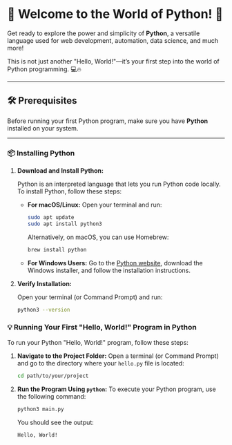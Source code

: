# 🚀 Welcome to the World of Python! 🌟

Get ready to explore the power and simplicity of **Python**, a versatile language used for web development, automation, data science, and much more!

This is not just another "Hello, World!"—it’s your first step into the world of Python programming. 💻🔥

---

## 🛠️ Prerequisites

Before running your first Python program, make sure you have **Python** installed on your system.

---

### 📦 Installing Python

1. **Download and Install Python:**

   Python is an interpreted language that lets you run Python code locally. To install Python, follow these steps:

   - **For macOS/Linux:**
     Open your terminal and run:

     ```bash
     sudo apt update
     sudo apt install python3
     ```

     Alternatively, on macOS, you can use Homebrew:

     ```bash
     brew install python
     ```

   - **For Windows Users:**
     Go to the [Python website](https://www.python.org/downloads/), download the Windows installer, and follow the installation instructions.

2. **Verify Installation:**

   Open your terminal (or Command Prompt) and run:

   ```bash
   python3 --version

### 💡 Running Your First "Hello, World!" Program in Python

To run your Python "Hello, World!" program, follow these steps:

1. **Navigate to the Project Folder:**
   Open a terminal (or Command Prompt) and go to the directory where your `hello.py` file is located:
   ```bash
   cd path/to/your/project
    ```
2. **Run the Program Using `python`:**
    To execute your Python program, use the following command:
    ```bash
    python3 main.py
    ```
    You should see the output:
    ```
    Hello, World!
    ```